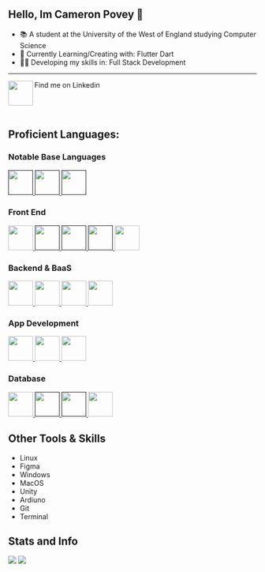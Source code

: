 ## Hello, Im Cameron Povey 👋

- 📚 A student at the University of the West of England studying Computer Science
- 📃 Currently Learning/Creating with: Flutter Dart
- 👨‍💻 Developing my skills in: Full Stack Development

<hr />

<a href="https://linkedin.com/in/cameron-povey-47bb17146" target="blank">
<img src="https://cdn.jsdelivr.net/gh/devicons/devicon/icons/linkedin/linkedin-original.svg" align="left" width="50"/>
</a>
Find me on Linkedin
<br clear="left"/>

<br />

## Proficient Languages:
### Notable Base Languages
<a href="" target="blank">
<img src="https://cdn.jsdelivr.net/gh/devicons/devicon/icons/csharp/csharp-plain.svg" width="50"/>
</a>
<a href="" target="blank">
<img src="https://cdn.jsdelivr.net/gh/devicons/devicon/icons/cplusplus/cplusplus-plain.svg" width="50"/>
</a>
<a href="" target="blank">
<img src="https://cdn.jsdelivr.net/gh/devicons/devicon/icons/python/python-original-wordmark.svg" width="50"/>
</a>

### Front End
<a href="https://getbootstrap.com/" target="blank">
<img src="https://cdn.jsdelivr.net/gh/devicons/devicon/icons/bootstrap/bootstrap-plain-wordmark.svg" width="50"/>
</a>
<a href="" target="blank">
<img src="https://cdn.jsdelivr.net/gh/devicons/devicon/icons/css3/css3-plain-wordmark.svg" width="50"/>
</a>
<a href="" target="blank">
<img src="https://cdn.jsdelivr.net/gh/devicons/devicon/icons/html5/html5-plain-wordmark.svg" width="50"/>
</a>
<a href="" target="blank">
<img src="https://cdn.jsdelivr.net/gh/devicons/devicon/icons/javascript/javascript-plain.svg" width="50"/>
</a>
<a href="https://react.dev/" target="blank">
<img src="https://cdn.jsdelivr.net/gh/devicons/devicon/icons/react/react-original-wordmark.svg" width="50"/>
</a>

### Backend & BaaS
<a href="https://expressjs.com/" target="blank">
<img src="https://vectorified.com/images/express-js-icon-20.png" width="50"/>
</a>
<a href="https://firebase.google.com/" target="blank">
<img src="https://cdn.jsdelivr.net/gh/devicons/devicon/icons/firebase/firebase-plain-wordmark.svg" width="50"/>
</a>
<a href="https://flask.palletsprojects.com/en/2.3.x/" target="blank">
<img src="https://2.bp.blogspot.com/-DVuoJmAoO_I/WqFFIPRuyVI/AAAAAAABgbM/gxqVYKxMclQlJKWkkd6K0GbMtpxA1PsygCLcBGAs/s200/FlaskLogo.png" width="50"/>
</a>
<a href="https://nodejs.org/en" target="blank">
<img src="https://cdn.jsdelivr.net/gh/devicons/devicon/icons/nodejs/nodejs-plain.svg" width="50"/>
</a>

### App Development
<a href="https://developer.android.com/studio" target="blank">
<img src="https://cdn.jsdelivr.net/gh/devicons/devicon/icons/androidstudio/androidstudio-original.svg" width="50"/>
</a>
<a href="https://flutter.dev/" target="blank">
<img src="https://cdn.jsdelivr.net/gh/devicons/devicon/icons/flutter/flutter-original.svg" width="50"/>
</a>
<a href="https://reactnative.dev/" target="blank">
<img src="https://reactnative.dev/img/header_logo.svg" width="50"/>
</a>

### Database
<a href="https://firebase.google.com/docs/firestore/" target="blank">
<img src="https://seeklogo.com/images/F/firestore-logo-3828671CC5-seeklogo.com.png" width="50"/>
</a>
<a href="" target="blank">
<img src="https://cdn.jsdelivr.net/gh/devicons/devicon/icons/mongodb/mongodb-plain-wordmark.svg" width="50"/>
</a>
<a href="" target="blank">
<img src="https://cdn.jsdelivr.net/gh/devicons/devicon/icons/mysql/mysql-plain-wordmark.svg" width="50"/>
</a>
<a href="https://www.sqlite.org/index.html" target="blank">
<img src="https://cdn.jsdelivr.net/gh/devicons/devicon/icons/sqlite/sqlite-original.svg" width="50"/>
</a>


## Other Tools & Skills
- Linux
- Figma
- Windows
- MacOS
- Unity
- Ardiuno
- Git
- Terminal

## Stats and Info
<img src="https://github-readme-stats.vercel.app/api?username=cameronpovey&theme=blue-green" />
<img src="https://github-readme-stats.vercel.app/api/top-langs/?username=cameronpovey&theme=blue-green" />
